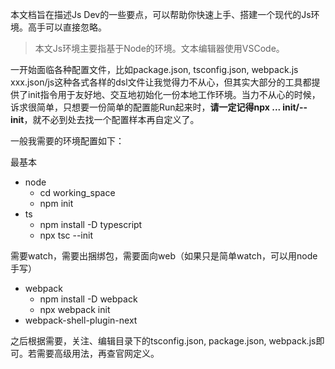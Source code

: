 本文档旨在描述Js Dev的一些要点，可以帮助你快速上手、搭建一个现代的Js环境。高手可以直接忽略。

> 本文Js环境主要指基于Node的环境。文本编辑器使用VSCode。

一开始面临各种配置文件，比如package.json, tsconfig.json, webpack.js xxx.json/js这种各式各样的dsl文件让我觉得力不从心，但其实大部分的工具都提供了init指令用于友好地、交互地初始化一份本地工作环境。当力不从心的时候，诉求很简单，只想要一份简单的配置能Run起来时，**请一定记得npx ... init/--init**，就不必到处去找一个配置样本再自定义了。

一般我需要的环境配置如下：

最基本
- node
  - cd working_space
  - npm init
- ts
  - npm install -D typescript 
  - npx tsc --init

需要watch，需要出捆绑包，需要面向web（如果只是简单watch，可以用node手写）
- webpack
  - npm install -D webpack
  - npx webpack init
- webpack-shell-plugin-next

之后根据需要，关注、编辑目录下的tsconfig.json, package.json, webpack.js即可。若需要高级用法，再查官网定义。